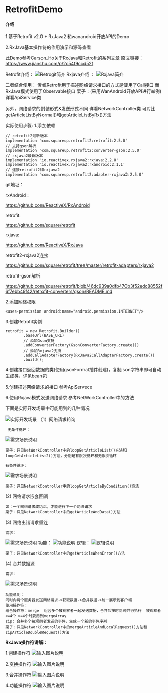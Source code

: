 # RetrofitDemo

#### 介绍
1.基于Retrofit v2.0 + RxJava2 和wanandroid开放API的Demo

2.RxJava基本操作符的作用演示和源码查看

此Demo参考Carson_Ho关于RxJava和Retrofit的系列文章 原文链接：https://www.jianshu.com/p/2c54f9ccd52f

Retrofit介绍：
![Retrogit简介](https://images.gitee.com/uploads/images/2019/0414/191531_2ea34fc5_1435209.png "944365-b6d3198d37590906.png")
Rxjava介绍 ：
![Rxjava简介](https://images.gitee.com/uploads/images/2019/0414/191727_d3e66059_1435209.png "rxjava.png")

二者结合使用：
传统Retrofit用于描述网络请求接口的方式是使用了Call<T>接口
而RxJava模式使用了Observable<T>接口
栗子：(采用WanAndroid开放API进行举例) 详看ApiService类

另外，网络请求的封装形式&发送形式不同
详看NetworkController类
可对比getArticleListByNormal()和getArticleListByRx()方法

实际使用步骤:
1.添加依赖

```
// retrofit2最新版本
implementation 'com.squareup.retrofit2:retrofit:2.5.0'
// 支持gson解析
implementation 'com.squareup.retrofit2:converter-gson:2.5.0'
// rxjava2最新版本
implementation 'io.reactivex.rxjava2:rxjava:2.2.8'
implementation 'io.reactivex.rxjava2:rxandroid:2.1.1'
// 连接retrofit2和rxjava2
implementation 'com.squareup.retrofit2:adapter-rxjava2:2.5.0'
```
git地址：

rxAndroid：

https://github.com/ReactiveX/RxAndroid

retrofit:

https://github.com/square/retrofit

rxjava:

https://github.com/ReactiveX/RxJava

retrofit2-rxjava2连接

https://github.com/square/retrofit/tree/master/retrofit-adapters/rxjava2

retrofit-gson解析

https://github.com/square/retrofit/blob/46dc939a0dfb470b3f52edc88552f6f7ebb49f42/retrofit-converters/gson/README.md

2.添加网络权限

`<uses-permission android:name="android.permission.INTERNET"/>`

3.创建Retrofit实例

```
retrofit = new Retrofit.Builder()
        .baseUrl(BASE_URL)
        // 添加Gson支持
        .addConverterFactory(GsonConverterFactory.create())
        // 添加Rxjava2支持
        .addCallAdapterFactory(RxJava2CallAdapterFactory.create())
        .build();
```
4.创建接口返回数据的类(使用gsonFormat插件创建)，复制json字符串即可自动生成类，详见bean包

5.创建描述网络请求的接口 参考ApiServece

6.使用Rxjava模式发送网络请求 参考NetWorkController中的方法

下面是实际开发场景中可能用到的几种情况

![实际开发场景](https://images.gitee.com/uploads/images/2019/0414/193418_8c8e37d2_1435209.png "sjkf.png")
（1）网络请求轮询

     无条件循环：

![需求场景说明](https://images.gitee.com/uploads/images/2019/0414/195340_7b351774_1435209.png "wtjxh.png")
    
    栗子：详见NetWorkController中的loopGetArticleList()方法和loopGetArticleList2()方法，分别是有限次循环和无限次循环

    有条件循环:

![需求场景说明](https://images.gitee.com/uploads/images/2019/0414/193903_d3931b8a_1435209.png "ytjxh.png")

    栗子：详见NetworkController中的loopGetArticleByCondition()方法

(2) 网络请求嵌套回调

    如：一个网络请求成功后，才能进行下一个网络请求
    栗子：详见NetworkController中的getArticleAndData()方法

(3) 网络出错请求重连

    需求：
![需求场景说明](https://images.gitee.com/uploads/images/2019/0414/194214_56679a46_1435209.png "wlccxq.png")
    功能：
![功能说明](https://images.gitee.com/uploads/images/2019/0414/194254_4d5a3f24_1435209.png "wlccgn.png")
    逻辑：
![逻辑说明](https://images.gitee.com/uploads/images/2019/0414/194343_6bccdb32_1435209.png "wlcclj.png")

    栗子：详见NetworkController中的getArticleWhenError()方法

(4) 合并数据源

    需求：
![需求场景说明](https://images.gitee.com/uploads/images/2019/0414/194513_7d5c946a_1435209.png "hbsjy.png")   

    功能说明：
    同时向两个服务器发送网络请求->获取数据->合并数据->统一展示到客户端
    使用操作符：
    组合操作符：merge  组合多个被观察者一起发送数据，合并后按时间线并行执行  被观察者<=4个 >=4个时要用到mergeArray
    zip: 合并多个被观察者发送的事件，生成一个新的事件序列
    栗子：详见NetworkController中的mergeArticleAndLocalRequest()方法和zipArticleDoubleRequest()方法

 **RxJava操作符讲解：** 

1.创建操作符
![输入图片说明](https://images.gitee.com/uploads/images/2019/0421/222121_639ae988_1435209.png "createOperator.png")

2.变换操作符
![输入图片说明](https://images.gitee.com/uploads/images/2019/0527/221956_a1c1b805_1435209.png "944365-dc0a7df673324e21.png")
    
3.合并操作符
![输入图片说明](https://images.gitee.com/uploads/images/2019/0527/223149_b71cea44_1435209.png "944365-214478680237ffb8.png")

4.功能操作符
![输入图片说明](https://images.gitee.com/uploads/images/2019/0527/223854_19f95297_1435209.png "944365-2b41759933c84f8d.png")